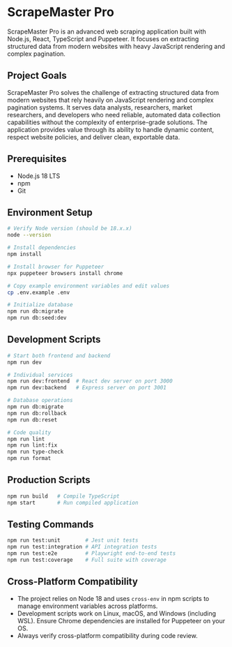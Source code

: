# ScrapeMaster Pro

ScrapeMaster Pro is an advanced web scraping application built with Node.js, React, TypeScript and Puppeteer. It focuses on extracting structured data from modern websites with heavy JavaScript rendering and complex pagination.

## Project Goals
ScrapeMaster Pro solves the challenge of extracting structured data from modern websites that rely heavily on JavaScript rendering and complex pagination systems. It serves data analysts, researchers, market researchers, and developers who need reliable, automated data collection capabilities without the complexity of enterprise-grade solutions. The application provides value through its ability to handle dynamic content, respect website policies, and deliver clean, exportable data.

## Prerequisites
- Node.js 18 LTS
- npm
- Git

## Environment Setup
```bash
# Verify Node version (should be 18.x.x)
node --version

# Install dependencies
npm install

# Install browser for Puppeteer
npx puppeteer browsers install chrome

# Copy example environment variables and edit values
cp .env.example .env

# Initialize database
npm run db:migrate
npm run db:seed:dev
```

## Development Scripts
```bash
# Start both frontend and backend
npm run dev

# Individual services
npm run dev:frontend  # React dev server on port 3000
npm run dev:backend   # Express server on port 3001

# Database operations
npm run db:migrate
npm run db:rollback
npm run db:reset

# Code quality
npm run lint
npm run lint:fix
npm run type-check
npm run format
```

## Production Scripts
```bash
npm run build   # Compile TypeScript
npm start       # Run compiled application
```

## Testing Commands
```bash
npm run test:unit        # Jest unit tests
npm run test:integration # API integration tests
npm run test:e2e         # Playwright end-to-end tests
npm run test:coverage    # Full suite with coverage
```

## Cross-Platform Compatibility
- The project relies on Node 18 and uses `cross-env` in npm scripts to manage environment variables across platforms.
- Development scripts work on Linux, macOS, and Windows (including WSL). Ensure Chrome dependencies are installed for Puppeteer on your OS.
- Always verify cross-platform compatibility during code review.
